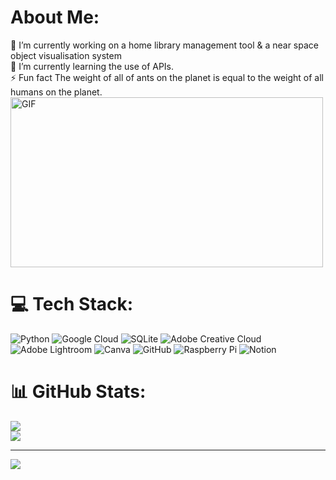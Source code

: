# About Me:
🔭 I’m currently working on a home library management tool & a near space object visualisation system<br>🌱 I’m currently learning the use of APIs.<br>⚡ Fun fact The weight of all of ants on the planet is equal to the weight of all humans on the planet.<br>
<img align="centre" height="272" width="500px" alt="GIF" src="https://i.giphy.com/media/v1.Y2lkPTc5MGI3NjExZjJyaGU3ZjQ4eWtuNzl2cGg1MGw1YnhwZm5zMWo1dDRzaXhyM3d4diZlcD12MV9pbnRlcm5hbF9naWZfYnlfaWQmY3Q9Zw/dbtDDSvWErdf2/giphy.gif" />

# 💻 Tech Stack:
![Python](https://img.shields.io/badge/python-3670A0?style=for-the-badge&logo=python&logoColor=ffdd54) ![Google Cloud](https://img.shields.io/badge/GoogleCloud-%234285F4.svg?style=for-the-badge&logo=google-cloud&logoColor=white) ![SQLite](https://img.shields.io/badge/sqlite-%2307405e.svg?style=for-the-badge&logo=sqlite&logoColor=white) ![Adobe Creative Cloud](https://img.shields.io/badge/Adobe%20Creative%20Cloud-DA1F26.svg?style=for-the-badge&logo=Adobe%20Creative%20Cloud&logoColor=white) ![Adobe Lightroom](https://img.shields.io/badge/Adobe%20Lightroom-31A8FF.svg?style=for-the-badge&logo=Adobe%20Lightroom&logoColor=white) ![Canva](https://img.shields.io/badge/Canva-%2300C4CC.svg?style=for-the-badge&logo=Canva&logoColor=white) ![GitHub](https://img.shields.io/badge/github-%23121011.svg?style=for-the-badge&logo=github&logoColor=white) ![Raspberry Pi](https://img.shields.io/badge/-RaspberryPi-C51A4A?style=for-the-badge&logo=Raspberry-Pi) ![Notion](https://img.shields.io/badge/Notion-%23000000.svg?style=for-the-badge&logo=notion&logoColor=white)
# 📊 GitHub Stats:
![](https://github-readme-stats.vercel.app/api?username=KINGYD&theme=codeSTACKr&hide_border=true&include_all_commits=true&count_private=true)<br/>
![](https://github-readme-streak-stats.herokuapp.com/?user=KINGYD&theme=codeSTACKr&hide_border=true)<br/>

---
[![](https://visitcount.itsvg.in/api?id=KINGYD&icon=2&color=3)](https://visitcount.itsvg.in)
